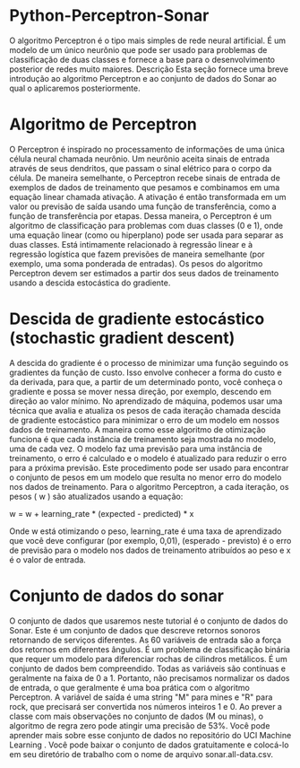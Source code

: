 # Python-Perceptron-Sonar
O algoritmo Perceptron é o tipo mais simples de rede neural artificial.  É um modelo de um único neurônio que pode ser usado para problemas de classificação de duas classes e fornece a base para o desenvolvimento posterior de redes muito maiores.
Descrição
Esta seção fornece uma breve introdução ao algoritmo Perceptron e ao conjunto de dados do Sonar ao qual o aplicaremos posteriormente.

# Algoritmo de Perceptron

O Perceptron é inspirado no processamento de informações de uma única célula neural chamada neurônio.
Um neurônio aceita sinais de entrada através de seus dendritos, que passam o sinal elétrico para o corpo da célula.
De maneira semelhante, o Perceptron recebe sinais de entrada de exemplos de dados de treinamento que pesamos e combinamos em uma equação linear chamada ativação.
A ativação é então transformada em um valor ou previsão de saída usando uma função de transferência, como a função de transferência por etapas.
Dessa maneira, o Perceptron é um algoritmo de classificação para problemas com duas classes (0 e 1), onde uma equação linear (como ou hiperplano) pode ser usada para separar as duas classes.
Está intimamente relacionado à regressão linear e à regressão logística que fazem previsões de maneira semelhante (por exemplo, uma soma ponderada de entradas).
Os pesos do algoritmo Perceptron devem ser estimados a partir dos seus dados de treinamento usando a descida estocástica do gradiente.

# Descida de gradiente estocástico (stochastic gradient descent)

A descida do gradiente é o processo de minimizar uma função seguindo os gradientes da função de custo.
Isso envolve conhecer a forma do custo e da derivada, para que, a partir de um determinado ponto, você conheça o gradiente e possa se mover nessa direção, por exemplo, descendo em direção ao valor mínimo.
No aprendizado de máquina, podemos usar uma técnica que avalia e atualiza os pesos de cada iteração chamada descida de gradiente estocástico para minimizar o erro de um modelo em nossos dados de treinamento.
A maneira como esse algoritmo de otimização funciona é que cada instância de treinamento seja mostrada no modelo, uma de cada vez. O modelo faz uma previsão para uma instância de treinamento, o erro é calculado e o modelo é atualizado para reduzir o erro para a próxima previsão.
Este procedimento pode ser usado para encontrar o conjunto de pesos em um modelo que resulta no menor erro do modelo nos dados de treinamento.
Para o algoritmo Perceptron, a cada iteração, os pesos ( w ) são atualizados usando a equação:

w = w + learning_rate * (expected - predicted) * x

Onde w está otimizando o peso, learning_rate é uma taxa de aprendizado que você deve configurar (por exemplo, 0,01), (esperado - previsto) é o erro de previsão para o modelo nos dados de treinamento atribuídos ao peso e x é o valor de entrada.

# Conjunto de dados do sonar

O conjunto de dados que usaremos neste tutorial é o conjunto de dados do Sonar.
Este é um conjunto de dados que descreve retornos sonoros retornando de serviços diferentes. As 60 variáveis de entrada são a força dos retornos em diferentes ângulos. É um problema de classificação binária que requer um modelo para diferenciar rochas de cilindros metálicos.
É um conjunto de dados bem compreendido. Todas as variáveis são contínuas e geralmente na faixa de 0 a 1. Portanto, não precisamos normalizar os dados de entrada, o que geralmente é uma boa prática com o algoritmo Perceptron. A variável de saída é uma string "M" para mines e "R" para rock, que precisará ser convertida nos números inteiros 1 e 0.
Ao prever a classe com mais observações no conjunto de dados (M ou minas), o algoritmo de regra zero pode atingir uma precisão de 53%.
Você pode aprender mais sobre esse conjunto de dados no repositório do UCI Machine Learning . Você pode baixar o conjunto de dados gratuitamente e colocá-lo em seu diretório de trabalho com o nome de arquivo sonar.all-data.csv.
